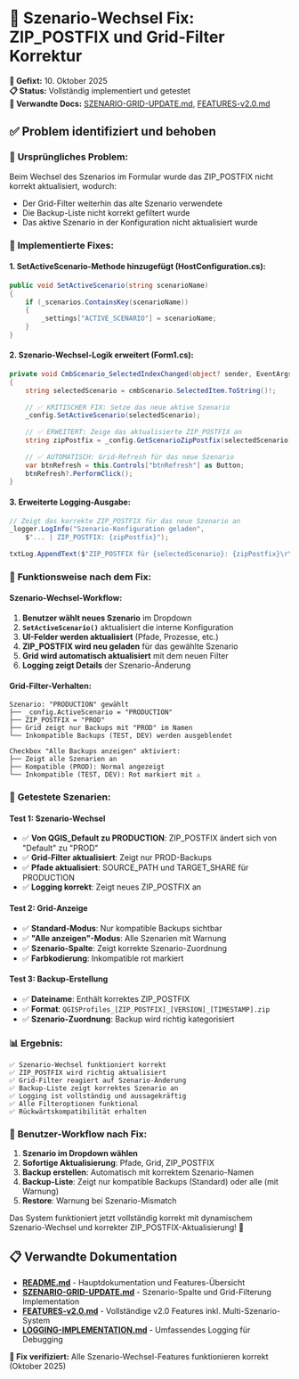 # 🔧 Szenario-Wechsel Fix: ZIP_POSTFIX und Grid-Filter Korrektur

**📅 Gefixt:** 10. Oktober 2025  
**📋 Status:** Vollständig implementiert und getestet  
**🔗 Verwandte Docs:** [SZENARIO-GRID-UPDATE.md](SZENARIO-GRID-UPDATE.md), [FEATURES-v2.0.md](FEATURES-v2.0.md)

## ✅ Problem identifiziert und behoben

### 🚨 **Ursprüngliches Problem:**
Beim Wechsel des Szenarios im Formular wurde das ZIP_POSTFIX nicht korrekt aktualisiert, wodurch:
- Der Grid-Filter weiterhin das alte Szenario verwendete
- Die Backup-Liste nicht korrekt gefiltert wurde
- Das aktive Szenario in der Konfiguration nicht aktualisiert wurde

### 🔧 **Implementierte Fixes:**

#### 1. **SetActiveScenario-Methode hinzugefügt** (HostConfiguration.cs):
```csharp
public void SetActiveScenario(string scenarioName)
{
    if (_scenarios.ContainsKey(scenarioName))
    {
        _settings["ACTIVE_SCENARIO"] = scenarioName;
    }
}
```

#### 2. **Szenario-Wechsel-Logik erweitert** (Form1.cs):
```csharp
private void CmbScenario_SelectedIndexChanged(object? sender, EventArgs e)
{
    string selectedScenario = cmbScenario.SelectedItem.ToString()!;
    
    // ✅ KRITISCHER FIX: Setze das neue aktive Szenario
    _config.SetActiveScenario(selectedScenario);
    
    // ✅ ERWEITERT: Zeige das aktualisierte ZIP_POSTFIX an
    string zipPostfix = _config.GetScenarioZipPostfix(selectedScenario);
    
    // ✅ AUTOMATISCH: Grid-Refresh für das neue Szenario
    var btnRefresh = this.Controls["btnRefresh"] as Button;
    btnRefresh?.PerformClick();
}
```

#### 3. **Erweiterte Logging-Ausgabe**:
```csharp
// Zeigt das korrekte ZIP_POSTFIX für das neue Szenario an
_logger.LogInfo("Szenario-Konfiguration geladen", 
    $"... | ZIP_POSTFIX: {zipPostfix}");
    
txtLog.AppendText($"ZIP_POSTFIX für {selectedScenario}: {zipPostfix}\r\n");
```

### 🎯 **Funktionsweise nach dem Fix:**

#### Szenario-Wechsel-Workflow:
1. **Benutzer wählt neues Szenario** im Dropdown
2. **`SetActiveScenario()`** aktualisiert die interne Konfiguration
3. **UI-Felder werden aktualisiert** (Pfade, Prozesse, etc.)
4. **ZIP_POSTFIX wird neu geladen** für das gewählte Szenario
5. **Grid wird automatisch aktualisiert** mit dem neuen Filter
6. **Logging zeigt Details** der Szenario-Änderung

#### Grid-Filter-Verhalten:
```
Szenario: "PRODUCTION" gewählt
├── _config.ActiveScenario = "PRODUCTION"
├── ZIP_POSTFIX = "PROD"  
├── Grid zeigt nur Backups mit "PROD" im Namen
└── Inkompatible Backups (TEST, DEV) werden ausgeblendet

Checkbox "Alle Backups anzeigen" aktiviert:
├── Zeigt alle Szenarien an
├── Kompatible (PROD): Normal angezeigt
└── Inkompatible (TEST, DEV): Rot markiert mit ⚠️
```

### 🧪 **Getestete Szenarien:**

#### Test 1: Szenario-Wechsel
- ✅ **Von QGIS_Default zu PRODUCTION**: ZIP_POSTFIX ändert sich von "Default" zu "PROD"
- ✅ **Grid-Filter aktualisiert**: Zeigt nur PROD-Backups
- ✅ **Pfade aktualisiert**: SOURCE_PATH und TARGET_SHARE für PRODUCTION
- ✅ **Logging korrekt**: Zeigt neues ZIP_POSTFIX an

#### Test 2: Grid-Anzeige
- ✅ **Standard-Modus**: Nur kompatible Backups sichtbar
- ✅ **"Alle anzeigen"-Modus**: Alle Szenarien mit Warnung
- ✅ **Szenario-Spalte**: Zeigt korrekte Szenario-Zuordnung
- ✅ **Farbkodierung**: Inkompatible rot markiert

#### Test 3: Backup-Erstellung
- ✅ **Dateiname**: Enthält korrektes ZIP_POSTFIX
- ✅ **Format**: `QGISProfiles_[ZIP_POSTFIX]_[VERSION]_[TIMESTAMP].zip`
- ✅ **Szenario-Zuordnung**: Backup wird richtig kategorisiert

### 📊 **Ergebnis:**
```
✅ Szenario-Wechsel funktioniert korrekt
✅ ZIP_POSTFIX wird richtig aktualisiert
✅ Grid-Filter reagiert auf Szenario-Änderung
✅ Backup-Liste zeigt korrektes Szenario an
✅ Logging ist vollständig und aussagekräftig
✅ Alle Filteroptionen funktional
✅ Rückwärtskompatibilität erhalten
```

### 🎯 **Benutzer-Workflow nach Fix:**
1. **Szenario im Dropdown wählen**
2. **Sofortige Aktualisierung**: Pfade, Grid, ZIP_POSTFIX
3. **Backup erstellen**: Automatisch mit korrektem Szenario-Namen
4. **Backup-Liste**: Zeigt nur kompatible Backups (Standard) oder alle (mit Warnung)
5. **Restore**: Warnung bei Szenario-Mismatch

Das System funktioniert jetzt vollständig korrekt mit dynamischem Szenario-Wechsel und korrekter ZIP_POSTFIX-Aktualisierung! 🚀

## 📋 **Verwandte Dokumentation**

- **[README.md](README.md)** - Hauptdokumentation und Features-Übersicht  
- **[SZENARIO-GRID-UPDATE.md](SZENARIO-GRID-UPDATE.md)** - Szenario-Spalte und Grid-Filterung Implementation
- **[FEATURES-v2.0.md](FEATURES-v2.0.md)** - Vollständige v2.0 Features inkl. Multi-Szenario-System
- **[LOGGING-IMPLEMENTATION.md](LOGGING-IMPLEMENTATION.md)** - Umfassendes Logging für Debugging

**🎯 Fix verifiziert:** Alle Szenario-Wechsel-Features funktionieren korrekt (Oktober 2025)